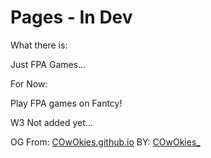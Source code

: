 # Pages - In Dev

What there is:

Just FPA Games...

For Now:

Play FPA games on Fantcy!

W3 Not added yet...

OG From: [COwOkies.github.io](https://github.com/COwOkies/COwOkies.github.io)
BY: [COwOkies_](https://github.com/COwOkies)
